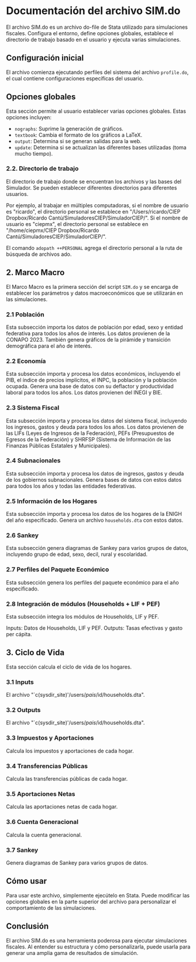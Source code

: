 # Documentación del archivo SIM.do
El archivo SIM.do es un archivo do-file de Stata utilizado para simulaciones fiscales. Configura el entorno, define opciones globales, establece el directorio de trabajo basado en el usuario y ejecuta varias simulaciones.

## Configuración inicial
El archivo comienza ejecutando perfiles del sistema del archivo `profile.do`, el cual contiene configuraciones específicas del usuario.

## Opciones globales
Esta sección permite al usuario establecer varias opciones globales. Estas opciones incluyen:

- `nographs`: Suprime la generación de gráficos.
- `textbook`: Cambia el formato de los gráficos a LaTeX.
- `output`: Determina si se generan salidas para la web.
- `update`: Determina si se actualizan las diferentes bases utilizadas (toma mucho tiempo).

### 2.2. Directorio de trabajo
El directorio de trabajo donde se encuentran los archivos y las bases del Simulador. Se pueden establecer diferentes directorios para diferentes usuarios. 

Por ejemplo, al trabajar en múltiples computadoras, si el nombre de usuario es "ricardo", el directorio personal se establece en "/Users/ricardo/CIEP Dropbox/Ricardo Cantú/SimuladoresCIEP/SimuladorCIEP/". Si el nombre de usuario es "ciepmx", el directorio personal se establece en "/home/ciepmx/CIEP Dropbox/Ricardo Cantú/SimuladoresCIEP/SimuladorCIEP/". 

El comando `adopath ++PERSONAL` agrega el directorio personal a la ruta de búsqueda de archivos ado.

## 2. Marco Macro

El Marco Macro es la primera sección del script `SIM.do` y se encarga de establecer los parámetros y datos macroeconómicos que se utilizarán en las simulaciones.

### 2.1 Población

Esta subsección importa los datos de población por edad, sexo y entidad federativa para todos los años de interés. Los datos provienen de la CONAPO 2023. También genera gráficos de la pirámide y transición demográfica para el año de interés.

### 2.2 Economía

Esta subsección importa y procesa los datos económicos, incluyendo el PIB, el índice de precios implícitos, el INPC, la población y la población ocupada. Genera una base de datos con su deflactor y productividad laboral para todos los años. Los datos provienen del INEGI y BIE.

### 2.3 Sistema Fiscal

Esta subsección importa y procesa los datos del sistema fiscal, incluyendo los ingresos, gastos y deuda para todos los años. Los datos provienen de las LIFs (Leyes de Ingresos de la Federación), PEFs (Presupuestos de Egresos de la Federación) y SHRFSP (Sistema de Información de las Finanzas Públicas Estatales y Municipales).

### 2.4 Subnacionales

Esta subsección importa y procesa los datos de ingresos, gastos y deuda de los gobiernos subnacionales. Genera bases de datos con estos datos para todos los años y todas las entidades federativas.

### 2.5 Información de los Hogares

Esta subsección importa y procesa los datos de los hogares de la ENIGH del año especificado. Genera un archivo `households.dta` con estos datos.

### 2.6 Sankey

Esta subsección genera diagramas de Sankey para varios grupos de datos, incluyendo grupo de edad, sexo, decil, rural y escolaridad.

### 2.7 Perfiles del Paquete Económico

Esta subsección genera los perfiles del paquete económico para el año especificado.


### 2.8 Integración de módulos (Households + LIF + PEF)

Esta subsección integra los módulos de Households, LIF y PEF.

Inputs: Datos de Households, LIF y PEF.
Outputs: Tasas efectivas y gasto per cápita.

## 3. Ciclo de Vida

Esta sección calcula el ciclo de vida de los hogares.

### 3.1 Inputs

El archivo "`c(sysdir_site)'/users/$pais/$id/households.dta".

### 3.2 Outputs

El archivo "`c(sysdir_site)'/users/$pais/$id/households.dta".

### 3.3 Impuestos y Aportaciones

Calcula los impuestos y aportaciones de cada hogar.

### 3.4 Transferencias Públicas

Calcula las transferencias públicas de cada hogar.

### 3.5 Aportaciones Netas

Calcula las aportaciones netas de cada hogar.

### 3.6 Cuenta Generacional

Calcula la cuenta generacional.

### 3.7 Sankey

Genera diagramas de Sankey para varios grupos de datos.

## Cómo usar
Para usar este archivo, simplemente ejecútelo en Stata. Puede modificar las opciones globales en la parte superior del archivo para personalizar el comportamiento de las simulaciones.

## Conclusión
El archivo SIM.do es una herramienta poderosa para ejecutar simulaciones fiscales. Al entender su estructura y cómo personalizarla, puede usarla para generar una amplia gama de resultados de simulación.